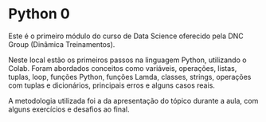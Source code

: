 # Python 0



Este é o primeiro módulo do curso de Data Science oferecido pela DNC Group (Dinâmica Treinamentos). 

Neste local estão os primeiros passos na linguagem Python, utilizando o Colab. Foram abordados conceitos como variáveis, operações, listas, tuplas, loop, funções Python, funções Lamda, classes, strings, operações com tuplas e dicionários, principais erros e alguns casos reais.

A metodologia utilizada foi a da apresentação do tópico durante a aula, com alguns exercícios e desafios ao final. 